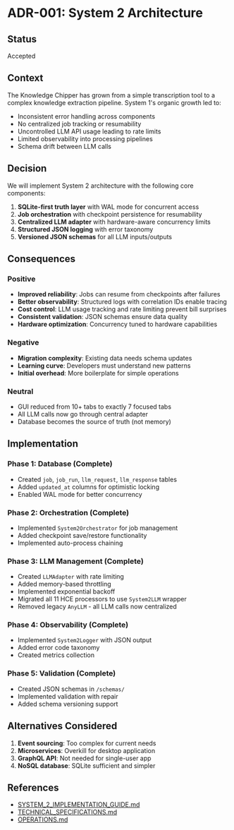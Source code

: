 # ADR-001: System 2 Architecture

## Status
Accepted

## Context
The Knowledge Chipper has grown from a simple transcription tool to a complex knowledge extraction pipeline. System 1's organic growth led to:
- Inconsistent error handling across components
- No centralized job tracking or resumability
- Uncontrolled LLM API usage leading to rate limits
- Limited observability into processing pipelines
- Schema drift between LLM calls

## Decision
We will implement System 2 architecture with the following core components:

1. **SQLite-first truth layer** with WAL mode for concurrent access
2. **Job orchestration** with checkpoint persistence for resumability
3. **Centralized LLM adapter** with hardware-aware concurrency limits
4. **Structured JSON logging** with error taxonomy
5. **Versioned JSON schemas** for all LLM inputs/outputs

## Consequences

### Positive
- **Improved reliability**: Jobs can resume from checkpoints after failures
- **Better observability**: Structured logs with correlation IDs enable tracing
- **Cost control**: LLM usage tracking and rate limiting prevent bill surprises
- **Consistent validation**: JSON schemas ensure data quality
- **Hardware optimization**: Concurrency tuned to hardware capabilities

### Negative
- **Migration complexity**: Existing data needs schema updates
- **Learning curve**: Developers must understand new patterns
- **Initial overhead**: More boilerplate for simple operations

### Neutral
- GUI reduced from 10+ tabs to exactly 7 focused tabs
- All LLM calls now go through central adapter
- Database becomes the source of truth (not memory)

## Implementation

### Phase 1: Database (Complete)
- Created `job`, `job_run`, `llm_request`, `llm_response` tables
- Added `updated_at` columns for optimistic locking
- Enabled WAL mode for better concurrency

### Phase 2: Orchestration (Complete)
- Implemented `System2Orchestrator` for job management
- Added checkpoint save/restore functionality
- Implemented auto-process chaining

### Phase 3: LLM Management (Complete)
- Created `LLMAdapter` with rate limiting
- Added memory-based throttling
- Implemented exponential backoff
- Migrated all 11 HCE processors to use `System2LLM` wrapper
- Removed legacy `AnyLLM` - all LLM calls now centralized

### Phase 4: Observability (Complete)
- Implemented `System2Logger` with JSON output
- Added error code taxonomy
- Created metrics collection

### Phase 5: Validation (Complete)
- Created JSON schemas in `/schemas/`
- Implemented validation with repair
- Added schema versioning support

## Alternatives Considered

1. **Event sourcing**: Too complex for current needs
2. **Microservices**: Overkill for desktop application
3. **GraphQL API**: Not needed for single-user app
4. **NoSQL database**: SQLite sufficient and simpler

## References
- [SYSTEM_2_IMPLEMENTATION_GUIDE.md](../../docs/internal/SYSTEM_2_IMPLEMENTATION_GUIDE.md)
- [TECHNICAL_SPECIFICATIONS.md](../../TECHNICAL_SPECIFICATIONS.md)
- [OPERATIONS.md](../../OPERATIONS.md)
